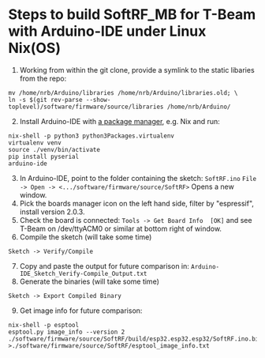 # Steps to build SoftRF_MB for T-Beam with Arduino-IDE under Linux Nix(OS) 

1. Working from within the git clone, provide a symlink to the static libaries from the repo: 
```
mv /home/nrb/Arduino/libraries /home/nrb/Arduino/libraries.old; \
ln -s $(git rev-parse --show-toplevel)/software/firmware/source/libraries /home/nrb/Arduino/
```
2. Install Arduino-IDE with [a package manager](https://en.wikipedia.org/wiki/Package_manager), e.g. Nix and run:
```
nix-shell -p python3 python3Packages.virtualenv 
virtualenv venv
source ./venv/bin/activate
pip install pyserial
arduino-ide
```
3. In Arduino-IDE, point to the folder containing the sketch: ```SoftRF.ino``` 
```File -> Open -> <.../software/firmware/source/SoftRF>``` Opens a new window.
4. Pick the boards manager icon on the left hand side, filter by "espressif", install version 2.0.3.
5. Check the board is connected: ```Tools -> Get Board Info  [OK]``` and see T-Beam on /dev/ttyACM0 or similar at bottom right of window.
6. Compile the sketch (will take some time)
```
Sketch -> Verify/Compile
```
7. Copy and paste the output for future comparison in: ```Arduino-IDE_Sketch_Verify-Compile_Output.txt```
8. Generate the binaries (will take some time)
```
Sketch -> Export Compiled Binary
```
9. Get image info for future comparison:
```
nix-shell -p esptool 
esptool.py image_info --version 2  ./software/firmware/source/SoftRF/build/esp32.esp32.esp32/SoftRF.ino.bin  >./software/firmware/source/SoftRF/esptool_image_info.txt
```